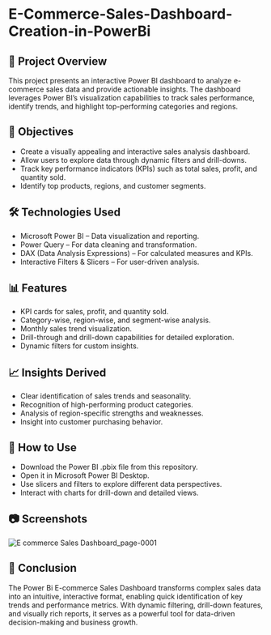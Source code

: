 # E-Commerce-Sales-Dashboard-Creation-in-PowerBi
## 📌 Project Overview
This project presents an interactive Power BI dashboard to analyze e-commerce sales data and provide actionable insights. The dashboard leverages Power BI’s visualization capabilities to track sales performance, identify trends, and highlight top-performing categories and regions.

## 🎯 Objectives
- Create a visually appealing and interactive sales analysis dashboard.
- Allow users to explore data through dynamic filters and drill-downs.
- Track key performance indicators (KPIs) such as total sales, profit, and quantity sold.
- Identify top products, regions, and customer segments.

## 🛠️ Technologies Used
- Microsoft Power BI – Data visualization and reporting.
- Power Query – For data cleaning and transformation.
- DAX (Data Analysis Expressions) – For calculated measures and KPIs.
- Interactive Filters & Slicers – For user-driven analysis.

## 📊 Features
- KPI cards for sales, profit, and quantity sold.
- Category-wise, region-wise, and segment-wise analysis.
- Monthly sales trend visualization.
- Drill-through and drill-down capabilities for detailed exploration.
- Dynamic filters for custom insights.

## 📈 Insights Derived
- Clear identification of sales trends and seasonality.
- Recognition of high-performing product categories.
- Analysis of region-specific strengths and weaknesses.
- Insight into customer purchasing behavior.
  
## 🚀 How to Use
- Download the Power BI .pbix file from this repository.
- Open it in Microsoft Power BI Desktop.
- Use slicers and filters to explore different data perspectives.
- Interact with charts for drill-down and detailed views.

## 📷 Screenshots
![E commerce Sales Dashboard_page-0001](https://github.com/user-attachments/assets/b8741ef9-5d52-4fb7-a579-a79924335cd9)

## 📝 Conclusion
The Power Bi E-commerce Sales Dashboard transforms complex sales data into an intuitive, interactive format, enabling quick identification of key trends and performance metrics. 
With dynamic filtering, drill-down features, and visually rich reports, it serves as a powerful tool for data-driven decision-making and business growth.
